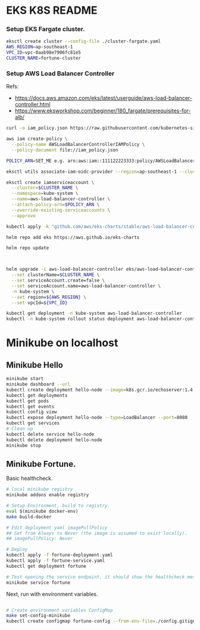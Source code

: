 # EKS K8S README

### Setup EKS Fargate cluster.

```bash
eksctl create cluster --config-file ./cluster-fargate.yaml
AWS_REGION=ap-southeast-1
VPC_ID=vpc-0aab98e7906fc81e5
CLUSTER_NAME=fortune-cluster
```

### Setup AWS Load Balancer Controller

Refs:

* https://docs.aws.amazon.com/eks/latest/userguide/aws-load-balancer-controller.html
* https://www.eksworkshop.com/beginner/180_fargate/prerequisites-for-alb/

```bash
curl -o iam_policy.json https://raw.githubusercontent.com/kubernetes-sigs/aws-load-balancer-controller/v2.2.0/docs/install/iam_policy.json

aws iam create-policy \
  --policy-name AWSLoadBalancerControllerIAMPolicy \
  --policy-document file://iam_policy.json

POLICY_ARN=SET_ME e.g. arn:aws:iam::111122223333:policy/AWSLoadBalancerControllerIAMPolicy

eksctl utils associate-iam-oidc-provider --region=ap-southeast-1 --cluster=$CLUSTER_NAME --approve

eksctl create iamserviceaccount \
  --cluster=$CLUSTER_NAME \
  --namespace=kube-system \
  --name=aws-load-balancer-controller \
  --attach-policy-arn=$POLICY_ARN \
  --override-existing-serviceaccounts \
  --approve

kubectl apply -k "github.com/aws/eks-charts/stable/aws-load-balancer-controller/crds?ref=master"

helm repo add eks https://aws.github.io/eks-charts

helm repo update



helm upgrade -i aws-load-balancer-controller eks/aws-load-balancer-controller \
  --set clusterName=$CLUSTER_NAME \
  --set serviceAccount.create=false \
  --set serviceAccount.name=aws-load-balancer-controller \
  -n kube-system \
  --set region=${AWS_REGION} \
  --set vpcId=${VPC_ID}

kubectl get deployment -n kube-system aws-load-balancer-controller
kubectl -n kube-system rollout status deployment aws-load-balancer-controller
```

# Minikube on localhost

## Minikube Hello

```bash
minikube start
minikube dashboard --url
kubectl create deployment hello-node --image=k8s.gcr.io/echoserver:1.4
kubectl get deployments
kubectl get pods
kubectl get events
kubectl config view
kubectl expose deployment hello-node --type=LoadBalancer --port=8080
kubectl get services
# Clean up
kubectl delete service hello-node
kubectl delete deployment hello-node
minikube stop
```

## Minikube Fortune.

Basic healthcheck.

```bash
# local minikube registry
minikube addons enable registry

# Setup Environment, build to registry.
eval $(minikube docker-env)
make build-docker

# Edit deployment yaml imagePullPolicy 
## Set from Always to Never (the image is assumed to exist locally).
## imagePullPolicy: Never

# Deploy
kubectl apply -f fortune-deployment.yaml
kubectl apply -f fortune-service.yaml
kubectl get deployment fortune

# Test opening the service endpoint, it should show the healthcheck message.
minikube service fortune
```

Next, run with environment variables.

```bash

# Create environment variables ConfigMap
make set-config-minikube
kubectl create configmap fortune-config --from-env-file=./config.gitignore/fortune-config.gitignore


```